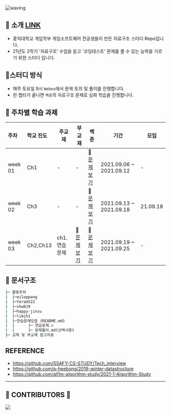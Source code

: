 ![waving](https://capsule-render.vercel.app/api?type=waving&height=200&text=Data-Structure&fontAlign=70&fontAlignY=35&color=gradient)

## 📣 소개 [LINK](https://woolly-lavender-310.notion.site/C-743cb8a5eae34c9da5bafafbe80ea6d0)

- 홍익대학교 게임학부 게임소프트웨어 전공생들이 만든 자료구조 스터디 Repo입니다.
- 21년도 2학기 '자료구조' 수업을 듣고 '코딩테스트' 문제를 풀 수 있는 능력을 기르기 위한 스터디 입니다.



## 📝스터디 방식

- 매주 토요일 9시  `Webex`에서 문제 토의 및 풀이를 진행합니다.
- 한 챕터가 끝나면 `백준`의 자료구조 문제로 심화 학습을 진행합니다. 



## 📁 주차별 학습 과제

| 주차    | 학교 진도 | 주교재       | 부교재                                                       | 백준                                                         | 기간                    | 모임     |
| :------ | :-------- | ------------ | ------------------------------------------------------------ | ------------------------------------------------------------ | ----------------------- | -------- |
| week 01 | Ch1       | -            | -                                                            | 📄[문제보기](https://github.com/SDC-GS-STUDY/21-autumn-datastructure-study/tree/main/week01 ) | 2021.09.06 ~ 2021.09.12 | -        |
| week 02 | Ch3       | -            | -                                                            | 📄[문제보기](https://github.com/SDC-GS-STUDY/21-autumn-datastructure-study/tree/main/week02 ) | 2021.09.13 ~ 2021.09.18 | 21.09.18 |
| week 03 | Ch2,Ch13  | ch1.연습문제 | 📒[문제보기](https://github.com/SDC-GS-STUDY/21-autumn-datastructure-study/blob/main/reference/week3-sub-quests.md) | 📄[문제보기](https://github.com/SDC-GS-STUDY/21-autumn-datastructure-study/tree/main/week03 ) | 2021.09.19 ~ 2021.09.25 | -        |



## 📑 문서구조

```sh
├─ 활동주차
|  ├─eiloppang
|  ├─Yeram522
|  ├─shw619
|  ├─happy-jinsu
|  ├─limjh1
|  ├─연습문제모음 (README.md)
|  |      ├─ 연습문제.c 
|  |      ├─ 문제풀이.md(선택사항)
├─ 교재 및 부교재 참고자료
```

##  REFERENCE

- https://github.com/SSAFY-CS-STUDY/Tech_interview
- https://github.com/p-heebong/2019-winter-datastructure
- https://github.com/all1m-algorithm-study/2021-1-Algorithm-Study

---

## 💖 CONTRIBUTORS 💖

<a href="https://github.com/SDC-GS-STUDY/21-autumn-datastructure-study/graphs/contributors">
  <img src="https://contrib.rocks/image?repo=SDC-GS-STUDY/21-autumn-datastructure-study" />
</a>



